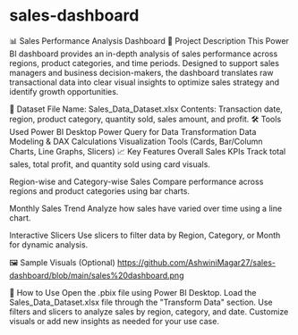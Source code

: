 # sales-dashboard
📊 Sales Performance Analysis Dashboard
🧾 Project Description
This Power BI dashboard provides an in-depth analysis of sales performance across regions, product categories, and time periods. Designed to support sales managers and business decision-makers, the dashboard translates raw transactional data into clear visual insights to optimize sales strategy and identify growth opportunities.

📁 Dataset
File Name: Sales_Data_Dataset.xlsx
Contents: Transaction date, region, product category, quantity sold, sales amount, and profit.
🛠 Tools Used
Power BI Desktop
Power Query for Data Transformation
Data Modeling & DAX Calculations
Visualization Tools (Cards, Bar/Column Charts, Line Graphs, Slicers)
📈 Key Features
Overall Sales KPIs Track total sales, total profit, and quantity sold using card visuals.

Region-wise and Category-wise Sales Compare performance across regions and product categories using bar charts.

Monthly Sales Trend Analyze how sales have varied over time using a line chart.

Interactive Slicers Use slicers to filter data by Region, Category, or Month for dynamic analysis.

🖼 Sample Visuals (Optional)
https://github.com/AshwiniMagar27/sales-dashboard/blob/main/sales%20dashboard.png

📌 How to Use
Open the .pbix file using Power BI Desktop.
Load the Sales_Data_Dataset.xlsx file through the "Transform Data" section.
Use filters and slicers to analyze sales by region, category, and date.
Customize visuals or add new insights as needed for your use case.
